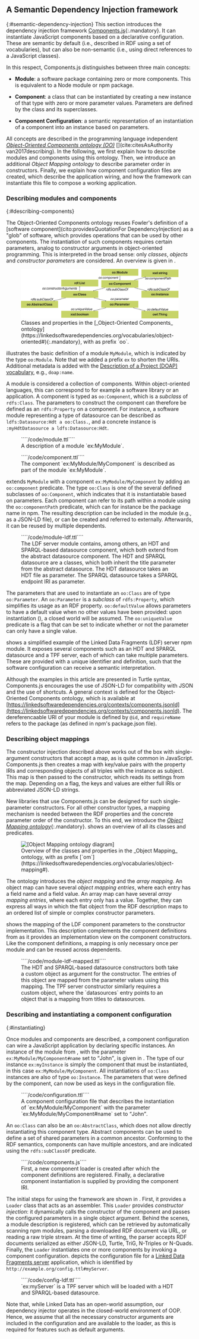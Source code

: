 ## A Semantic Dependency Injection framework
{:#semantic-dependency-injection}
This section introduces the dependency injection framework [Components.js](https://github.com/LinkedSoftwareDependencies/Components.js){:.mandatory}.
It can instantiate JavaScript components based on a declarative configuration.
These are semantic by default (i.e., described in RDF using a set of vocabularies), but can also be non-semantic (i.e., using direct references to a JavaScript classes).

In this respect, Components.js distinguishes between three main concepts:

- **Module**: a software package containing zero or more components. This is equivalent to a Node module or npm package.

- **Component**: a class that can be instantiated by creating a new instance of that type with zero or more parameter values. Parameters are defined by the class and its superclasses.

- **Component Configuration**: a semantic representation of an instantiation of a component into an instance based on parameters.

All concepts are described in the programming language independent [_Object-Oriented Components ontology (OO)_](https://linkedsoftwaredependencies.org/vocabularies/object-oriented) [](cite:citesAsAuthority van2017describing).
In the following, we first explain how to describe modules and components using this ontology.
Then, we introduce an additional _Object Mapping ontology_ to describe parameter order in constructors.
Finally, we explain how component configuration files are created, which describe the application wiring, 
and how the framework can instantiate this file to compose a working application.

### Describing modules and components
{:#describing-components}

The Object-Oriented Components ontology reuses Fowler's definition of a [software component](cito:providesQuotationFor DependencyInjection) as a "glob" of software, which 
provides operations that can be used by other components.
The instantiation of such components requires certain parameters,
analog to constructor arguments in object-oriented programming.
This is interpreted in the broad sense: only _classes_, _objects_ and _constructor parameters_ are considered.
An overview is given in [](#voc-oo-diagram).

<figure id="voc-oo-diagram">
<img src="voc-oo-diagram.svg" alt="[Object-Oriented Components ontology diagram]">
<figcaption markdown="block">
Classes and properties in the [_Object-Oriented Components_ ontology](https://linkedsoftwaredependencies.org/vocabularies/object-oriented#){:.mandatory},
with as prefix `oo`.
</figcaption>
</figure>

[](#module) illustrates the basic definition of a module `MyModule`, which is indicated by the type `oo:Module`.
Note that we added a prefix `ex` to shorten the URIs.
Additional metadata is added with the [Description of a Project (DOAP) vocabulary](https://github.com/ewilderj/doap/wiki), e.g., `doap:name`.

A module is considered a collection of components.
Within object-oriented languages, this can correspond to for example a software library or an application.
A component is typed as `oo:Component`, which is a _subclass_ of `rdfs:Class`.
The parameters to construct the component can therefore be defined as an `rdfs:Property` on a component.
For instance,
a software module representing a type of datasource
can be described as
`ldfs:Datasource:Hdt a oo:Class.`,
and a concrete instance is
`:myHdtDatasource a ldfs:Datasource:Hdt`.

<figure id="module" class="listing">
````/code/module.ttl````
<figcaption markdown="block">
A description of a module `ex:MyModule`.
</figcaption>
</figure>

<figure id="component" class="listing">
````/code/component.ttl````
<figcaption markdown="block">
The component `ex:MyModule/MyComponent` is described as part of the module `ex:MyModule`.
</figcaption>
</figure>

[](#component) extends `MyModule` with a component `ex:MyModule/MyComponent` by adding an `oo:component` predicate.
The type `oo:Class` is one of the several defined subclasses of `oo:Component`,
which indicates that it is instantiatable based on parameters.
Each component can refer to its path within a module using the `oo:componentPath` predicate,
which can for instance be the package name in npm.
The resulting description can be included in the module
(e.g., as a JSON-LD file),
or can be created and referred to externally.
Afterwards, it can be reused by multiple dependents.

<figure id="module-ldf" class="listing">
````/code/module-ldf.ttl````
<figcaption markdown="block">
The LDF server module contains, among others, an HDT and SPARQL-based datasource component, which both extend from the abstract datasource component.
The HDT and SPARQL datasource are a classes, which both inherit the title parameter from the abstract datasource.
The HDT datasource takes an HDT file as parameter.
The SPARQL datasource takes a SPARQL endpoint IRI as parameter.
</figcaption>
</figure>

The parameters that are used to instantiate an `oo:Class` are of type `oo:Parameter`.
An `oo:Parameter` is a _subclass_ of `rdfs:Property`, which simplifies its usage as an RDF property.
`oo:defaultValue` allows parameters to have a default value when no other values have been provided:
upon instantiation ([](#instantiating)),
a closed world will be assumed.
The `oo:uniqueValue` predicate is a flag that can be set to indicate whether or not the parameter can only have a single value.

[](#module-ldf) shows a simplified example of the Linked Data Fragments (LDF) server npm module.
It exposes several components such as an HDT and SPARQL datasource and a TPF server,
each of which can take multiple parameters.
These are provided with a unique identifier and definition,
such that the software configuration can receive a semantic interpretation.

Although the examples in this article are presented in Turtle syntax, Components.js encourages the use of JSON-LD for compatibility with JSON and the use of shortcuts.
A general context is defined for the Object-Oriented Components ontology, which is available at [https://linkedsoftwaredependencies.org/contexts/components.jsonld](https://linkedsoftwaredependencies.org/contexts/components.jsonld).
The dereferencaable URI of your module is defined by `@id`, and `requireName` refers to the package (as defined in npm's package.json file).

### Describing object mappings
The constructor injection described above works out of the box
with single-argument constructors that accept a map,
as is quite common in JavaScript.
Components.js then creates a map with key/value pairs
with the property IRIs and corresponding objects
of all triples with the instance as subject.
This map is then passed to the constructor,
which reads its settings from the map.
Depending on a flag,
the keys and values are either full IRIs
or abbreviated JSON-LD strings.

New libraries that use Components.js
can be designed for such single-parameter constructors.
For all other constructor types,
a mapping mechanism is needed
between the RDF properties
and the concrete parameter order of the constructor.
To this end, we introduce the [_Object Mapping ontology_](https://linkedsoftwaredependencies.org/vocabularies/object-mapping){:.mandatory}.
[](#voc-om-diagram) shows an overview of all its classes and predicates.

<figure id="voc-om-diagram">
<img src="voc-om-diagram.svg" alt="[Object Mapping ontology diagram]">
<figcaption markdown="block">
Overview of the classes and properties in the _Object Mapping_ ontology, with as prefix [`om`](https://linkedsoftwaredependencies.org/vocabularies/object-mapping#).
</figcaption>
</figure>

The ontology introduces the _object mapping_ and the _array mapping_.
An object map can have several _object mapping entries_, where each entry has a field name and a field value.
An array map can have several _array mapping entries_, where each entry only has a value.
Together, they can express all ways
in which the flat object from the RDF description
maps to an ordered list of simple or complex constructor parameters.

[](#module-ldf-mapped) shows the mapping of the LDF component parameters to the constructor implementation.
This description complements the component definitions from [](#module-ldf)
as it provides an implementation view on the component constructors.
Like the component definitions,
a mapping is only necessary once per module
and can be reused across dependents.

<figure id="module-ldf-mapped" class="listing">
````/code/module-ldf-mapped.ttl````
<figcaption markdown="block">
The HDT and SPARQL-based datasource constructors both take a custom object as argument for the constructor.
The entries of this object are mapped from the parameter values using this mapping.
The TPF server constructor similarly requires a custom object,
where the `datasources` entry points to an object that is a mapping from titles to datasources.
</figcaption>
</figure>

### Describing and instantiating a component configuration
{:#instantiating}

Once modules and components are described, 
a component configuration can wire a JavaScript application by declaring specific instances.
An instance of the module from [](#component), with the parameter `ex:MyModule/MyComponent#name` set to <q>John</q>, is given in [](#configuration).
The type of our instance `ex:myInstance` is simply the component that must be instantiated, in this case `ex:MyModule/MyComponent`.
All instantiations of `oo:Class` instances are also of type `oo:Instance`.
The parameters that were defined by the component, can now be used as keys in the configuration file.

<figure id="configuration" class="listing">
````/code/configuration.ttl````
<figcaption markdown="block">
A component configuration file that describes the instantiation of `ex:MyModule/MyComponent` with the parameter  `ex:MyModule/MyComponent#name` set to <q>John</q>.
</figcaption>
</figure>

An `oo:Class` can also be an `oo:AbstractClass`, which does not allow directly instantiating this component type.
Abstract components can be used to define a set of shared parameters in a common ancestor.
Conforming to the RDF semantics, components can have multiple ancestors, and are indicated using the `rdfs:subClassOf` predicate.

<figure id="components.js" class="listing">
````/code/components.js````
<figcaption markdown="block">
First, a new component loader is created
after which the component definitions are registered.
Finally, a declarative component instantiation is supplied by providing the component IRI.
</figcaption>
</figure>

The initial steps for using the framework are shown in [](#components.js).
First, it provides a `Loader` class that acts as an assembler.
This `Loader` provides _constructor injection_:
it dynamically calls the constructor of the component and passes the configured parameters in a single object argument.
Behind the scenes, a module description is registered, which can be retrieved by automatically scanning npm modules, 
parsing a downloaded RDF document via URL, or reading a raw triple stream.
At the time of writing, the parser accepts RDF documents serialized as either JSON-LD, Turtle, TriG, N-Triples or N-Quads.
Finally,
the `Loader` instantiates one or more components by invoking a component configuration.
[](#config-ldf) depicts the configuration file for a [Linked Data Fragments server](http://linkeddatafragments.org/software/#server) application,
which is identified by `http://example.org/config.ttl#myServer`.

<figure id="config-ldf" class="listing">
````/code/config-ldf.ttl````
<figcaption markdown="block">
`ex:myServer` is a TPF server which will be loaded with a HDT and SPARQL-based datasource.
</figcaption>
</figure>

Note that, while Linked Data has an open-world assumption, our dependency injector operates in the closed-world environment of OOP.
Hence, we assume that all the necessary constructor arguments are included in the configuration and are available to the loader,
as this is required for features such as default arguments.
